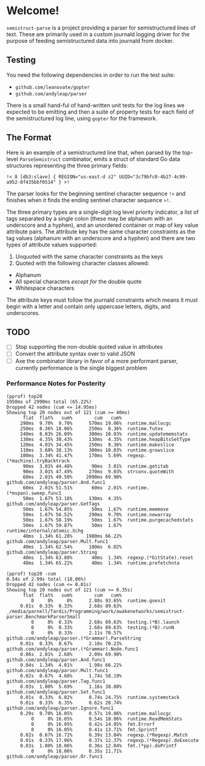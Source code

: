# Welcome!

`semistruct-parse` is a project providing a parser for semistructured lines of
text. These are primarily used in a custom journald logging driver for the
purpose of feeding semistructured data into journald from docker.

## Testing

You need the following dependencies in order to run the test suite:

- `github.com/leanovate/gopter`
- `github.com/andyleap/parser`

There is a small hand-ful of hand-written unit tests for the log lines we
expected to be emitting and then a suite of property tests for each field of the
semistructured log line, using `gopter` for the framework.

## The Format

Here is an example of a semistructured line that, when parsed by the top-level
`ParseSemistruct` combinator, emits a struct of standard Go data structures
representing the three primary fields:

`!< 8 [db3:slave] { REGION="us-east-d z2" UUID="3c79bfc0-4b27-4c99-a952-8f435bbf0514" } >!`

The parser looks for the beginning sentinel character sequence `!<` and finishes
when it finds the ending sentinel character sequence `>!`.

The three primary types are a single-digit log level priority indicator, a list
of tags separated by a single colon (these may be alphanum with an underscore
and a hyphen), and an unordered container or map of key value attribute
pairs. The attribute key has the same character constraints as the tag values
(alphanum with an underscore and a hyphen) and there are two types of attribute
values supported:

1. Unquoted with the same character constraints as the keys
2. Quoted with the following character classes allowed:
  - Alphanum
  - All special characters _except for_ the double quote
  - Whitespace characters
  
The attribute keys must follow the journald constraints which means it must
begin with a letter and contain only uppercase letters, digits, and underscores.

## TODO

- [ ] Stop supporting the non-double quoted value in attributes
- [ ] Convert the attribute syntax over to valid JSON
- [ ] Axe the combinator library in favor of a more performant parser, currently
  performance is the single biggest problem
  
### Performance Notes for Posterity

```
(pprof) top20
1950ms of 2990ms total (65.22%)
Dropped 42 nodes (cum <= 14.95ms)
Showing top 20 nodes out of 121 (cum >= 40ms)
      flat  flat%   sum%        cum   cum%
     290ms  9.70%  9.70%      570ms 19.06%  runtime.mallocgc
     250ms  8.36% 18.06%      250ms  8.36%  runtime.futex
     240ms  8.03% 26.09%      300ms 10.03%  runtime.updatememstats
     130ms  4.35% 30.43%      130ms  4.35%  runtime.heapBitsSetType
     120ms  4.01% 34.45%      250ms  8.36%  runtime.makeslice
     110ms  3.68% 38.13%      300ms 10.03%  runtime.growslice
     100ms  3.34% 41.47%      170ms  5.69%  regexp.(*machine).tryBacktrack
      90ms  3.01% 44.48%       90ms  3.01%  runtime.getitab
      90ms  3.01% 47.49%      270ms  9.03%  strconv.quoteWith
      60ms  2.01% 49.50%     2090ms 69.90%  github.com/andyleap/parser.And.func1
      60ms  2.01% 51.51%       60ms  2.01%  runtime.(*mspan).sweep.func1
      50ms  1.67% 53.18%      130ms  4.35%  github.com/andyleap/parser.GetTags
      50ms  1.67% 54.85%       50ms  1.67%  runtime.memmove
      50ms  1.67% 56.52%      290ms  9.70%  runtime.newarray
      50ms  1.67% 58.19%       50ms  1.67%  runtime.purgecachedstats
      50ms  1.67% 59.87%       50ms  1.67%  runtime/internal/atomic.Xchg
      40ms  1.34% 61.20%     1980ms 66.22%  github.com/andyleap/parser.Mult.func1
      40ms  1.34% 62.54%      180ms  6.02%  github.com/andyleap/parser.String
      40ms  1.34% 63.88%       40ms  1.34%  regexp.(*bitState).reset
      40ms  1.34% 65.22%       40ms  1.34%  runtime.prefetchnta
```

```
(pprof) top20 -cum
0.54s of 2.99s total (18.06%)
Dropped 42 nodes (cum <= 0.01s)
Showing top 20 nodes out of 121 (cum >= 0.35s)
      flat  flat%   sum%        cum   cum%
         0     0%     0%      2.80s 93.65%  runtime.goexit
     0.01s  0.33%  0.33%      2.68s 89.63%  _/media/parnell/Tardis/Programming/work/awakenetworks/semistruct-parser.BenchmarkParserSmall
         0     0%  0.33%      2.68s 89.63%  testing.(*B).launch
         0     0%  0.33%      2.68s 89.63%  testing.(*B).runN
         0     0%  0.33%      2.11s 70.57%  github.com/andyleap/parser.(*Grammar).ParseString
     0.01s  0.33%  0.67%      2.10s 70.23%  github.com/andyleap/parser.(*Grammar).Node.func1
     0.06s  2.01%  2.68%      2.09s 69.90%  github.com/andyleap/parser.And.func1
     0.04s  1.34%  4.01%      1.98s 66.22%  github.com/andyleap/parser.Mult.func1
     0.02s  0.67%  4.68%      1.74s 58.19%  github.com/andyleap/parser.Tag.func1
     0.03s  1.00%  5.69%      1.16s 38.80%  github.com/andyleap/parser.Set.func1
     0.01s  0.33%  6.02%      0.74s 24.75%  runtime.systemstack
     0.01s  0.33%  6.35%      0.62s 20.74%  github.com/andyleap/parser.Ignore.func1
     0.29s  9.70% 16.05%      0.57s 19.06%  runtime.mallocgc
         0     0% 16.05%      0.54s 18.06%  runtime.ReadMemStats
         0     0% 16.05%      0.42s 14.05%  fmt.Errorf
         0     0% 16.05%      0.41s 13.71%  fmt.Sprintf
     0.02s  0.67% 16.72%      0.39s 13.04%  regexp.(*Regexp).Match
     0.01s  0.33% 17.06%      0.37s 12.37%  regexp.(*Regexp).doExecute
     0.03s  1.00% 18.06%      0.36s 12.04%  fmt.(*pp).doPrintf
         0     0% 18.06%      0.35s 11.71%  github.com/andyleap/parser.Or.func1
```
